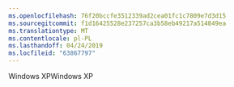 ```yaml
---
ms.openlocfilehash: 76f20bccfe3512339ad2cea01fc1c7809e7d3d15
ms.sourcegitcommit: f1d16425528e237257ca3b58eb49217a514849ea
ms.translationtype: MT
ms.contentlocale: pl-PL
ms.lasthandoff: 04/24/2019
ms.locfileid: "63867797"
---
```

<span data-ttu-id="03ccc-101">Windows XP</span><span class="sxs-lookup"><span data-stu-id="03ccc-101">Windows XP</span></span>